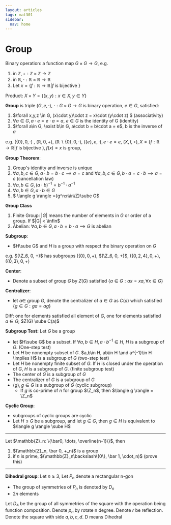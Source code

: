 ```yaml
---
layout: articles
tags: mat301
sidebar:
  nav: home
---
```


# Group

Binary operation: a function map $G\times G \to G$, e.g.

1.   in $\mathbb{Z}, +:\mathbb{Z}\times \mathbb{Z}\to \mathbb{Z}$
2.   in $\mathbb{R}, \cdot: \mathbb{R}\times \mathbb{R} \to \mathbb{R}$
3.   Let $x = \{f:\mathbb{R}\to \mathbb{R}| f$ is bijective $\}$

Product: $X\times Y = \{(x,y) : x\in X, y \in Y\}$

**Group** is triple $(G, e, \cdot)$, $\cdot: G\times G \to G$ is binary operation, $e\in G$, satisfied:

1.   $\forall x,y,z \in G, (x\cdot y)\cdot z = x\cdot (y\cdot z) $ (associativity)
2.   $\forall a \in G, a\cdot e=e\cdot a = a$, $e\in G$ is the identity of G (identity)
3.   $\forall  a\in G, \exist b\in G, a\cdot b = b\cdot a = e$, b is the inverse of $a$

e.g. $(\{0\}, 0, \cdot)$ , $(\mathbb{R}, 0, +)$, $(\mathbb{R}\backslash\{0\}, 0, \cdot)$, $(\{e\}, e, \cdot), e\cdot e = e$,  $(X, I, \circ), X = \{f:\mathbb{R}\to \mathbb{R}| f$ is bijective $\}, f(x) = x$ is group, 

**Group Theorem**:

1.   Group's identity and inverse is unique
2.   $\forall a,b,c \in G, a\cdot b = b\cdot c\implies a= c$ and $\forall a,b,c \in G, b\cdot a = c\cdot b\implies a= c$  (cancellation law)
3.   $\forall a,b \in G, (a\cdot b)^{-1} = b^{-1}\cdot a^{-1}$
4.   $\forall a,b\in G, a\cdot b\in G$
5.   $ \langle g \rangle =\{g^n:n\in\Z\}\sube G$

**Group Class**

1.   Finite Group: $|G|$ means the number of elements in $G$ or order of a group. If $|G| < \infin$
2.   Abelian: $\forall a,b \in G, a\cdot b = b \cdot a \implies G$  is abelian

**Subgroup**:

-   $H\sube G$ and $H$ is a group with respect the binary operation on $G$

e.g. $(\Z_6, 0, +)$ has subgroups $(\{0\}, 0, +)$, $(\Z_6, 0, +)$, $(\{0,2,4\}, 0, +)$, $(\{0,3\}, 0, +)$

**Center**:

-   Denote a subset of group $G$ by $Z(G)$ satisfied $\{a\in G:ax = xa, \forall x \in G\}$

**Centralizer**:

-   let $a \in$ group $G$, denote the centralizer of $a\in G$ as $C(a)$ which satisfied $\{g\in G : ga = ag\}$

Diff: one for elements satisfied all element of $G$, one for elements satisfied $a\in G$; $Z(G) \sube C(a)$

**Subgroup Test:** Let $G$ be a group

-    let $H\sube G$ be a subset. If $\forall a,b \in H, a\cdot b^{-1} \in H$, $H$ is a subgroup of $G$. (One-step test)
-   Let $H$ be nonempty subset of $G$. $a,b\in H, ab\in H \and a^{-1}\in H \implies H$ is a subgroup of $G$  (two-step test)
-   Let $H$ be nonempty finite subset of $G$. If $H$ is closed under the operation of $G$, $H$ is a subgroup of $G$. (finite subgroup test)
-   The center of  $G$ is a subgroup of $G$
-   The centralizer of $G$ is a subgroup of $G$
-   $\langle g \rangle, g\in G$ is a subgroup of $G$ (cyclic subgroup)
    -   If $g$ is co-prime of $n$ for group $\Z_n$, then $\langle g \rangle = \Z_n$

**Cyclic Group**:

-   subgroups of cyclic groups are cyclic
-   Let $H \le G$ be a subgroup, and let $g\in G$, then $g\in H$ is equivalent to $\langle g \rangle \sube H$

---

Let $\mathbb{Z}_n: \{\bar0, \dots, \overline{n-1}\}$, then

1.   $(\mathbb{Z}_n, \bar 0, +_n)$ is a group
2.   if $n$ is prime, $(\mathbb{Z}_n\backslash\{0\}, \bar 1, \cdot_n)$ (prove this)

---

**Dihedral group**: Let $n \ge 3$, Let $P_n$ denote a rectangular n-gon

-   The group of symmetries of $P_n$ is denoted by $D_n$
-   $2n$ elements

Let $D_4$ be the group of all symmetries of the square with the operation being function composition. Denote $p_{n}$ by rotate n degree. Denote $r$ be reflection. Denote the square with side $a,b,c,d$. D means Dihedral
